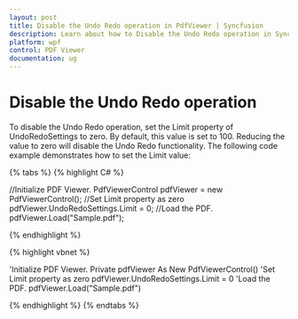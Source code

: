 ```yaml
---
layout: post
title: Disable the Undo Redo operation in PdfViewer | Syncfusion
description: Learn about how to Disable the Undo Redo operation in Syncfusion WPF Pdf Viewer control using UndoRedoSettings.
platform: wpf
control: PDF Viewer
documentation: ug
---
```


# Disable the Undo Redo operation 

To disable the Undo Redo operation, set the Limit property of UndoRedoSettings to zero. By default, this value is set to 100. Reducing the value to zero will disable the Undo Redo functionality. The following code example demonstrates how to set the Limit value:

{% tabs %}
{% highlight C# %}

//Initialize PDF Viewer.
PdfViewerControl pdfViewer = new PdfViewerControl();
//Set Limit property as zero
pdfViewer.UndoRedoSettings.Limit = 0;
//Load the PDF.
pdfViewer.Load("Sample.pdf");


{% endhighlight %}



{% highlight vbnet %}

'Initialize PDF Viewer.
Private pdfViewer As New PdfViewerControl()
'Set Limit property as zero
pdfViewer.UndoRedoSettings.Limit = 0
'Load the PDF.
pdfViewer.Load("Sample.pdf")


{% endhighlight %}
{% endtabs %}